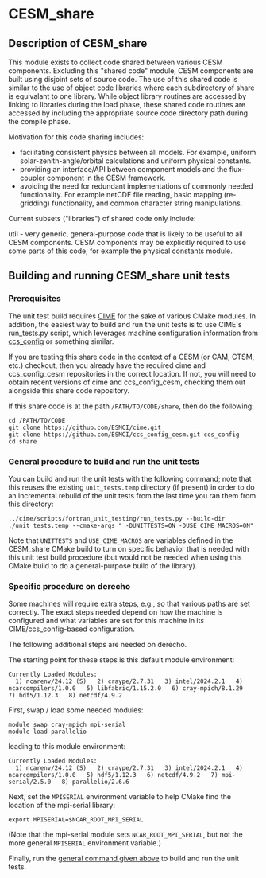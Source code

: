 # CESM_share

## Description of CESM_share

This module exists to collect code shared between various CESM components.
Excluding this "shared code" module, CESM components are built using disjoint
sets of source code.  The use of this shared code is similar to the use of
object code libraries where each subdirectory of share is equivalant to
one library.  While object library routines are accessed by linking to libraries
during the load phase, these shared code routines are accessed by including the
appropriate source code directory path during the compile phase.

Motivation for this code sharing includes:

- facilitating consistent physics between all models.  For example, uniform
  solar-zenith-angle/orbital calculations and uniform physical constants.
- providing an interface/API between component models and the flux-coupler
  component in the CESM framework.
- avoiding the need for redundant implementations of commonly needed
  functionality.  For example netCDF file reading, basic mapping (re-gridding)
  functionality, and common character string manipulations.

Current subsets ("libraries") of shared code only include:

util - very generic, general-purpose code that is likely to be useful to all
      CESM components.  CESM components may be explicitly required to use some
      parts of this code, for example the physical constants module.

## Building and running CESM_share unit tests

### Prerequisites

The unit test build requires [CIME](https://github.com/esmci/cime) for the sake of various
CMake modules. In addition, the easiest way to build and run the unit tests is to use
CIME's run_tests.py script, which leverages machine configuration information from
[ccs_config](https://github.com/esmci/ccs_config_cesm) or something similar.

If you are testing this share code in the context of a CESM (or CAM, CTSM, etc.) checkout,
then you already have the required cime and ccs_config_cesm repositories in the correct
location. If not, you will need to obtain recent versions of cime and ccs_config_cesm,
checking them out alongside this share code repository.

If this share code is at the path `/PATH/TO/CODE/share`, then do the following:

```
cd /PATH/TO/CODE
git clone https://github.com/ESMCI/cime.git
git clone https://github.com/ESMCI/ccs_config_cesm.git ccs_config
cd share
```

### General procedure to build and run the unit tests

You can build and run the unit tests with the following command; note that this reuses the
existing `unit_tests.temp` directory (if present) in order to do an incremental rebuild of
the unit tests from the last time you ran them from this directory:

```
../cime/scripts/fortran_unit_testing/run_tests.py --build-dir ./unit_tests.temp --cmake-args " -DUNITTESTS=ON -DUSE_CIME_MACROS=ON"
```

Note that `UNITTESTS` and `USE_CIME_MACROS` are variables defined in the CESM_share CMake
build to turn on specific behavior that is needed with this unit test build procedure (but
would not be needed when using this CMake build to do a general-purpose build of the
library).

### Specific procedure on derecho

Some machines will require extra steps, e.g., so that various paths are set correctly. The exact steps needed depend on how the machine is configured and what variables are set for this machine in its CIME/ccs_config-based configuration.

The following additional steps are needed on derecho.

The starting point for these steps is this default module environment:

```
Currently Loaded Modules:
  1) ncarenv/24.12 (S)   2) craype/2.7.31   3) intel/2024.2.1   4) ncarcompilers/1.0.0   5) libfabric/1.15.2.0   6) cray-mpich/8.1.29   7) hdf5/1.12.3   8) netcdf/4.9.2
```

First, swap / load some needed modules:

```
module swap cray-mpich mpi-serial
module load parallelio
```

leading to this module environment:

```
Currently Loaded Modules:
  1) ncarenv/24.12 (S)   2) craype/2.7.31   3) intel/2024.2.1   4) ncarcompilers/1.0.0   5) hdf5/1.12.3   6) netcdf/4.9.2   7) mpi-serial/2.5.0   8) parallelio/2.6.6
```

Next, set the `MPISERIAL` environment variable to help CMake find the location of the mpi-serial library:

```
export MPISERIAL=$NCAR_ROOT_MPI_SERIAL
```

(Note that the mpi-serial module sets `NCAR_ROOT_MPI_SERIAL`, but not the more general `MPISERIAL` environment variable.)

Finally, run the [general command given above](#general-procedure-to-build-and-run-the-unit-tests) to build and run the unit tests.
